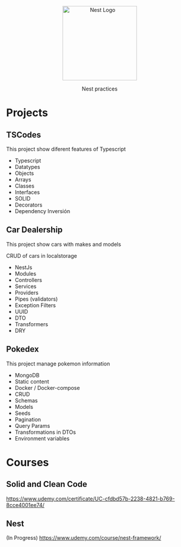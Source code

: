 <p align="center">
  <a href="http://nestjs.com/" target="blank"><img src="https://nestjs.com/img/logo-small.svg" width="200" alt="Nest Logo" /></a>
</p>

[circleci-image]: https://img.shields.io/circleci/build/github/nestjs/nest/master?token=abc123def456
[circleci-url]: https://circleci.com/gh/nestjs/nest

  <p align="center"> Nest practices </p>

# Projects

## TSCodes

This project show diferent features of Typescript

* Typescript
* Datatypes
* Objects
* Arrays
* Classes
* Interfaces
* SOLID
* Decorators
* Dependency Inversión

## Car Dealership

This project show cars with makes and models

CRUD of cars in localstorage

* NestJs
* Modules
* Controllers
* Services
* Providers
* Pipes (validators)
* Exception Filters
* UUID
* DTO
* Transformers
* DRY

## Pokedex

This project manage pokemon information

* MongoDB
* Static content
* Docker / Docker-compose
* CRUD
* Schemas
* Models
* Seeds
* Pagination
* Query Params
* Transformations in DTOs
* Environment variables

# Courses

## Solid and Clean Code
https://www.udemy.com/certificate/UC-cfdbd57b-2238-4821-b769-8cce4001ee74/

## Nest
(In Progress) https://www.udemy.com/course/nest-framework/